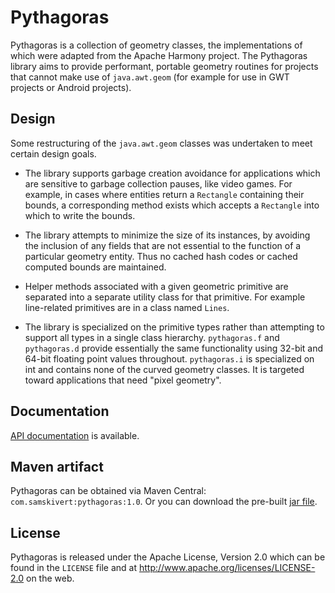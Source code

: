# Pythagoras

Pythagoras is a collection of geometry classes, the implementations of which
were adapted from the Apache Harmony project. The Pythagoras library aims to
provide performant, portable geometry routines for projects that cannot make
use of `java.awt.geom` (for example for use in GWT projects or Android
projects).

## Design

Some restructuring of the `java.awt.geom` classes was undertaken to meet
certain design goals.

* The library supports garbage creation avoidance for applications which are
  sensitive to garbage collection pauses, like video games. For example, in
  cases where entities return a `Rectangle` containing their bounds, a
  corresponding method exists which accepts a `Rectangle` into which to write
  the bounds.

* The library attempts to minimize the size of its instances, by avoiding the
  inclusion of any fields that are not essential to the function of a
  particular geometry entity. Thus no cached hash codes or cached computed
  bounds are maintained.

* Helper methods associated with a given geometric primitive are separated into
  a separate utility class for that primitive. For example line-related
  primitives are in a class named `Lines`.

* The library is specialized on the primitive types rather than attempting to
  support all types in a single class hierarchy. `pythagoras.f` and
  `pythagoras.d` provide essentially the same functionality using 32-bit and
  64-bit floating point values throughout. `pythagoras.i` is specialized on int
  and contains none of the curved geometry classes. It is targeted toward
  applications that need "pixel geometry".

## Documentation

[API documentation] is available.

## Maven artifact

Pythagoras can be obtained via Maven Central: `com.samskivert:pythagoras:1.0`.
Or you can download the pre-built [jar file].

## License

Pythagoras is released under the Apache License, Version 2.0 which can be found
in the `LICENSE` file and at http://www.apache.org/licenses/LICENSE-2.0 on the
web.

[API documentation]: http://samskivert.github.com/pythagoras/apidocs/overview-summary.html
[jar file]: http://repo2.maven.org/maven2/com/samskivert/pythagoras/1.0/pythagoras-1.0.jar
